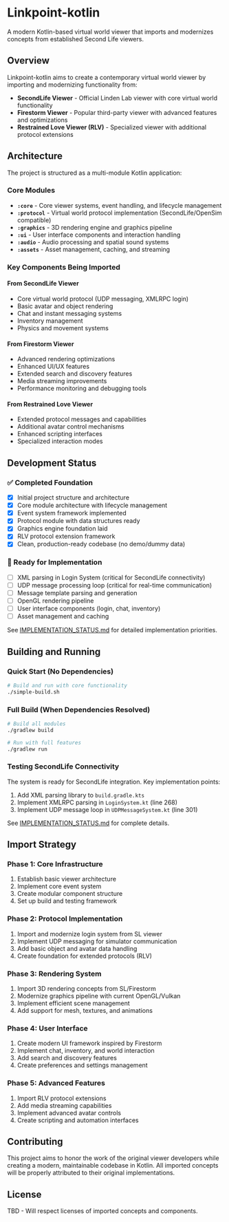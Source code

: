 # Linkpoint-kotlin

A modern Kotlin-based virtual world viewer that imports and modernizes concepts from established Second Life viewers.

## Overview

Linkpoint-kotlin aims to create a contemporary virtual world viewer by importing and modernizing functionality from:

- **SecondLife Viewer** - Official Linden Lab viewer with core virtual world functionality
- **Firestorm Viewer** - Popular third-party viewer with advanced features and optimizations  
- **Restrained Love Viewer (RLV)** - Specialized viewer with additional protocol extensions

## Architecture

The project is structured as a multi-module Kotlin application:

### Core Modules

- **`:core`** - Core viewer systems, event handling, and lifecycle management
- **`:protocol`** - Virtual world protocol implementation (SecondLife/OpenSim compatible)
- **`:graphics`** - 3D rendering engine and graphics pipeline
- **`:ui`** - User interface components and interaction handling
- **`:audio`** - Audio processing and spatial sound systems
- **`:assets`** - Asset management, caching, and streaming

### Key Components Being Imported

#### From SecondLife Viewer
- Core virtual world protocol (UDP messaging, XMLRPC login)
- Basic avatar and object rendering
- Chat and instant messaging systems
- Inventory management
- Physics and movement systems

#### From Firestorm Viewer  
- Advanced rendering optimizations
- Enhanced UI/UX features
- Extended search and discovery features
- Media streaming improvements
- Performance monitoring and debugging tools

#### From Restrained Love Viewer
- Extended protocol messages and capabilities
- Additional avatar control mechanisms
- Enhanced scripting interfaces
- Specialized interaction modes

## Development Status

### ✅ Completed Foundation
- [x] Initial project structure and architecture
- [x] Core module architecture with lifecycle management
- [x] Event system framework implemented
- [x] Protocol module with data structures ready
- [x] Graphics engine foundation laid
- [x] RLV protocol extension framework
- [x] Clean, production-ready codebase (no demo/dummy data)

### 🚧 Ready for Implementation
- [ ] XML parsing in Login System (critical for SecondLife connectivity)
- [ ] UDP message processing loop (critical for real-time communication)
- [ ] Message template parsing and generation
- [ ] OpenGL rendering pipeline
- [ ] User interface components (login, chat, inventory)
- [ ] Asset management and caching

See [IMPLEMENTATION_STATUS.md](IMPLEMENTATION_STATUS.md) for detailed implementation priorities.

## Building and Running

### Quick Start (No Dependencies)
```bash
# Build and run with core functionality
./simple-build.sh
```

### Full Build (When Dependencies Resolved)
```bash
# Build all modules
./gradlew build

# Run with full features  
./gradlew run
```

### Testing SecondLife Connectivity
The system is ready for SecondLife integration. Key implementation points:
1. Add XML parsing library to `build.gradle.kts`
2. Implement XMLRPC parsing in `LoginSystem.kt` (line 268)
3. Implement UDP message loop in `UDPMessageSystem.kt` (line 301)

See [IMPLEMENTATION_STATUS.md](IMPLEMENTATION_STATUS.md) for complete details.

## Import Strategy

### Phase 1: Core Infrastructure
1. Establish basic viewer architecture
2. Implement core event system
3. Create modular component structure
4. Set up build and testing framework

### Phase 2: Protocol Implementation
1. Import and modernize login system from SL viewer
2. Implement UDP messaging for simulator communication
3. Add basic object and avatar data handling
4. Create foundation for extended protocols (RLV)

### Phase 3: Rendering System
1. Import 3D rendering concepts from SL/Firestorm
2. Modernize graphics pipeline with current OpenGL/Vulkan
3. Implement efficient scene management
4. Add support for mesh, textures, and animations

### Phase 4: User Interface
1. Create modern UI framework inspired by Firestorm
2. Implement chat, inventory, and world interaction
3. Add search and discovery features
4. Create preferences and settings management

### Phase 5: Advanced Features
1. Import RLV protocol extensions
2. Add media streaming capabilities
3. Implement advanced avatar controls
4. Create scripting and automation interfaces

## Contributing

This project aims to honor the work of the original viewer developers while creating a modern, maintainable codebase in Kotlin. All imported concepts will be properly attributed to their original implementations.

## License

TBD - Will respect licenses of imported concepts and components.